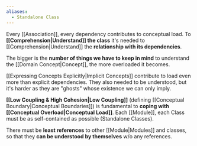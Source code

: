 ```yaml
---
aliases:
  - Standalone Class
---
```

Every [[Association]], every dependency contributes to conceptual load. To **[[Comprehension|Understand]] the class** it's needed to [[Comprehension|Understand]] the **relationship with its dependencies**.

The bigger is the **number of things we have to keep in mind** to understand the [[Domain Concept|Concept]], the more overloaded it becomes.

[[Expressing Concepts Explicitly|Implicit Concepts]] contribute to load even more than explicit dependencies. They also needed to be understood, but it's harder as they are "ghosts" whose existence we can only imply.

**[[Low Coupling & High Cohesion|Low Coupling]]** (defining [[Conceptual Boundary|Conceptual Boundaries]]) is fundamental to **coping with [[Conceptual Overload|Conceptual Load]]**. Each [[Module]], each Class must be as self-contained as possible (Standalone Classes). 

There must be **least references** to other [[Module|Modules]] and classes, so that they **can be understood by themselves** w/o any references.
